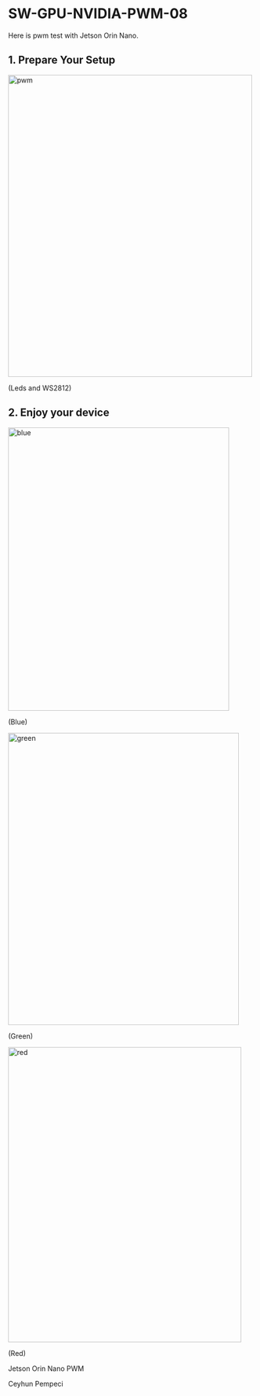 # SW-GPU-NVIDIA-PWM-08

Here is pwm test with Jetson Orin Nano.

## 1. Prepare Your Setup

<img width="498" height="615" alt="pwm" src="https://github.com/user-attachments/assets/7a2d6769-106d-4cc5-bac5-df10c21748d0" />

(Leds and WS2812)

## 2. Enjoy your device

<img width="451" height="577" alt="blue" src="https://github.com/user-attachments/assets/bd1cb386-0c9c-47d4-a25f-3f6c7f1332e9" />

(Blue)

<img width="471" height="595" alt="green" src="https://github.com/user-attachments/assets/89a0bdd6-869a-48f9-9210-ad376ba422d5" />

(Green)

<img width="476" height="601" alt="red" src="https://github.com/user-attachments/assets/f3e34cbf-a55d-47b0-b5c8-9c27d516c9b5" />

(Red)


Jetson Orin Nano PWM

Ceyhun Pempeci
